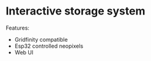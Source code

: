 # Interactive storage system

Features:
* Gridfinity compatible
* Esp32 controlled neopixels
* Web UI
